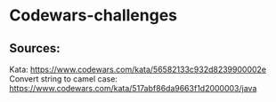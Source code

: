 # Codewars-challenges
## Sources:
Kata: https://www.codewars.com/kata/56582133c932d8239900002e
Convert string to camel case: https://www.codewars.com/kata/517abf86da9663f1d2000003/java
